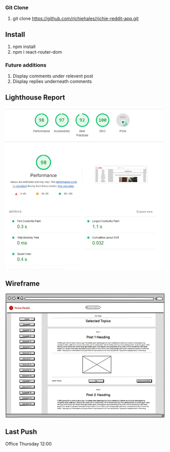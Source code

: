 ### Git Clone
1. git clone https://github.com/richiehales/richie-reddit-app.git


## Install
1. npm install
2. npm i react-router-dom


### Future additions
1. Display comments under relevent post
2. Display replies underneath comments


## Lighthouse Report
![image info](./images/lighthouse.jpg)

## Wireframe
![image info](./images/postspage.jpg)

## Last Push
Office Thursday 12:00

